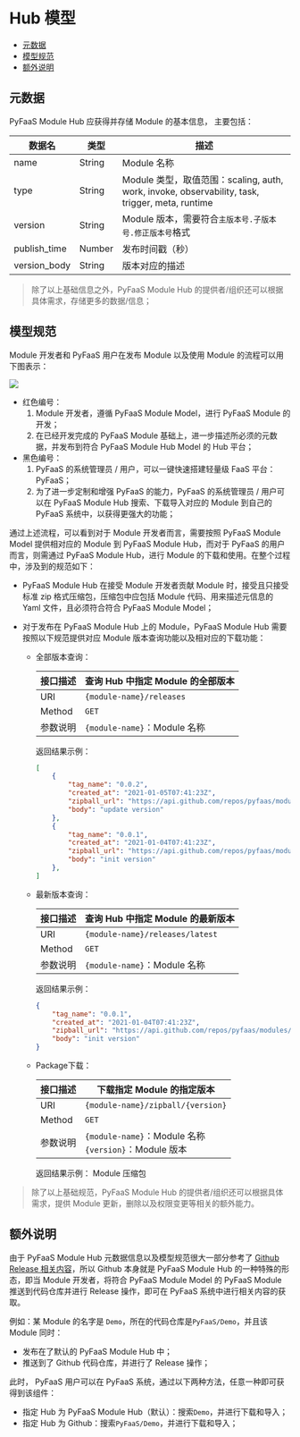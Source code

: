 # Hub 模型

- [元数据](#元数据)
- [模型规范](#模型规范)
- [额外说明](#额外说明)

## 元数据

PyFaaS Module Hub 应获得并存储 Module 的基本信息， 主要包括：

| 数据名       | 类型   | 描述                                                         |
| ------------ | ------ | ------------------------------------------------------------ |
| name         | String | Module 名称                                                  |
| type         | String | Module 类型，取值范围：scaling, auth, work, invoke, observability, task, trigger, meta, runtime |
| version      | String | Module 版本，需要符合`主版本号.子版本号.修正版本号`格式      |
| publish_time | Number | 发布时间戳（秒）                                             |
| version_body | String | 版本对应的描述                                               |

> 除了以上基础信息之外，PyFaaS Module Hub 的提供者/组织还可以根据具体需求，存储更多的数据/信息；

## 模型规范

Module 开发者和 PyFaaS 用户在发布 Module 以及使用 Module 的流程可以用下图表示：

![](https://www.images.wiki/fhi7DuliBk5q2BlehZch.png)

- 红色编号：
  1. Module 开发者，遵循 PyFaaS Module Model，进行 PyFaaS Module 的开发；
  2. 在已经开发完成的 PyFaaS Module 基础上，进一步描述所必须的元数据，并发布到符合 PyFaaS Module Hub Model 的 Hub 平台；
- 黑色编号：
  1. PyFaaS 的系统管理员 / 用户，可以一键快速搭建轻量级 FaaS 平台：PyFaaS；
  2. 为了进一步定制和增强 PyFaaS 的能力，PyFaaS 的系统管理员 / 用户可以在 PyFaaS Module Hub 搜索、下载导入对应的 Module 到自己的 PyFaaS 系统中，以获得更强大的功能；

通过上述流程，可以看到对于 Module 开发者而言，需要按照 PyFaaS Module Model 提供相对应的 Module 到 PyFaaS Module Hub，而对于 PyFaaS 的用户而言，则需通过 PyFaaS Module Hub，进行 Module 的下载和使用。在整个过程中，涉及到的规范如下：

- PyFaaS Module Hub 在接受 Module 开发者贡献 Module 时，接受且只接受标准 zip 格式压缩包，压缩包中应包括 Module 代码、用来描述元信息的 Yaml 文件，且必须符合符合 PyFaaS Module Model；

- 对于发布在 PyFaaS Module Hub 上的 Module，PyFaaS Module Hub 需要按照以下规范提供对应 Module 版本查询功能以及相对应的下载功能：

  - 全部版本查询：

    | 接口描述 | 查询 Hub 中指定 Module 的全部版本 |
    | -------- | --------------------------------- |
    | URI      | `{module-name}/releases`          |
    | Method   | `GET`                             |
    | 参数说明 | `{module-name}`：Module 名称      |
  
    返回结果示例：
  
    ```json
    [
        {
            "tag_name": "0.0.2",
            "created_at": "2021-01-05T07:41:23Z",
            "zipball_url": "https://api.github.com/repos/pyfaas/modules/zipball/0.0.2",
            "body": "update version"
        },
        {
            "tag_name": "0.0.1",
            "created_at": "2021-01-04T07:41:23Z",
            "zipball_url": "https://api.github.com/repos/pyfaas/modules/zipball/0.0.1",
            "body": "init version"
        },
    ]
    ```
  
  - 最新版本查询：

    | 接口描述 | 查询 Hub 中指定 Module 的最新版本     |
    | -------- | ------------------------------------- |
    | URI      | `{module-name}/releases/latest` |
    | Method   | `GET`                                |
    | 参数说明 | `{module-name}`：Module 名称         |
  
    返回结果示例：
  
    ```json
    {
        "tag_name": "0.0.1",
        "created_at": "2021-01-04T07:41:23Z",
        "zipball_url": "https://api.github.com/repos/pyfaas/modules/zipball/0.0.1",
        "body": "init version"
    }
    ```
    
  - Package下载：

    | 接口描述 | 下载指定 Module 的指定版本                                 |
    | -------- | ---------------------------------------------------------- |
    | URI      | `{module-name}/zipball/{version}`                          |
    | Method   | `GET`                                                      |
    | 参数说明 | `{module-name}`：Module 名称<br />`{version}`：Module 版本 |
  
    返回结果示例： Module 压缩包


> 除了以上基础规范，PyFaaS Module Hub 的提供者/组织还可以根据具体需求，提供 Module 更新，删除以及权限变更等相关的额外能力。

## 额外说明

由于 PyFaaS Module Hub 元数据信息以及模型规范很大一部分参考了 [Github Release 相关内容](https://api.github.com/repos/)，所以 Github 本身就是 PyFaaS Module Hub 的一种特殊的形态，即当 Module 开发者，将符合 PyFaaS Module Model 的 PyFaaS Module 推送到代码仓库并进行 Release 操作，即可在 PyFaaS 系统中进行相关内容的获取。

例如：某 Module 的名字是 `Demo`，所在的代码仓库是`PyFaaS/Demo`，并且该 Module 同时：

- 发布在了默认的 PyFaaS Module Hub 中；
- 推送到了  Github 代码仓库，并进行了 Release 操作；

此时， PyFaaS 用户可以在 PyFaaS 系统，通过以下两种方法，任意一种即可获得到该组件：

- 指定 Hub 为 PyFaaS Module Hub（默认）：搜索`Demo`，并进行下载和导入；
- 指定 Hub 为 Github：搜索`PyFaaS/Demo`，并进行下载和导入；